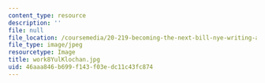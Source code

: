 ```yaml
---
content_type: resource
description: ''
file: null
file_location: /coursemedia/20-219-becoming-the-next-bill-nye-writing-and-hosting-the-educational-show-january-iap-2015/46aaa846b699f143f03edc11c43fc874_work8YulKlochan.jpg
file_type: image/jpeg
resourcetype: Image
title: work8YulKlochan.jpg
uid: 46aaa846-b699-f143-f03e-dc11c43fc874
---
```

